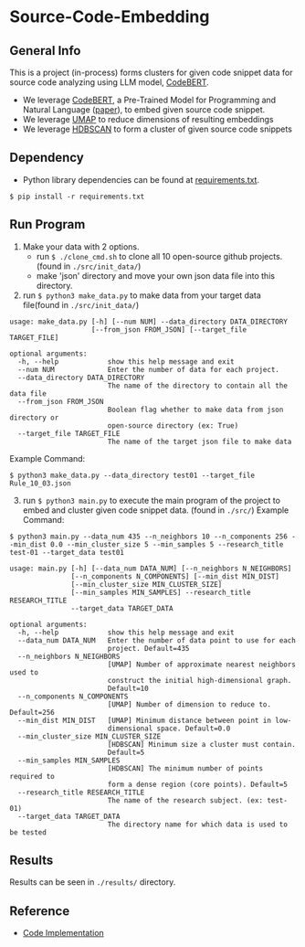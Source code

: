 # Source-Code-Embedding

## General Info
This is a project (in-process) forms clusters for given code snippet data for source code analyzing using LLM model, [CodeBERT](https://github.com/microsoft/CodeBERT).
* We leverage [CodeBERT](https://github.com/microsoft/CodeBERT), a Pre-Trained Model for Programming and Natural Language ([paper](https://arxiv.org/pdf/2002.08155.pdf)), to embed given source code snippet.
* We leverage [UMAP](https://umap-learn.readthedocs.io/en/latest/) to reduce dimensions of resulting embeddings
* We leverage [HDBSCAN](https://hdbscan.readthedocs.io/en/latest/how_hdbscan_works.html) to form a cluster of given source code snippets

## Dependency
* Python library dependencies can be found at [requirements.txt](https://github.com/yheechan/Source-Code-Embedding/blob/master/docs/dependency.txt).
```
$ pip install -r requirements.txt
```

## Run Program
1. Make your data with 2 options.
	* run ```$ ./clone_cmd.sh``` to clone all 10 open-source github projects. (found in ```./src/init_data/```)
	* make 'json' directory and move your own json data file into this directory.
2. run ```$ python3 make_data.py``` to make data from your target data file(found in ```./src/init_data/```)
```
usage: make_data.py [-h] [--num NUM] --data_directory DATA_DIRECTORY
                    [--from_json FROM_JSON] [--target_file TARGET_FILE]

optional arguments:
  -h, --help            show this help message and exit
  --num NUM             Enter the number of data for each project.
  --data_directory DATA_DIRECTORY
                        The name of the directory to contain all the data file
  --from_json FROM_JSON
                        Boolean flag whether to make data from json directory or
                        open-source directory (ex: True)
  --target_file TARGET_FILE
                        The name of the target json file to make data
```
Example Command:
```
$ python3 make_data.py --data_directory test01 --target_file Rule_10_03.json
```
3. run ```$ python3 main.py``` to execute the main program of the project to embed and cluster given code snippet data. (found in ```./src/```)
Example Command:
```
$ python3 main.py --data_num 435 --n_neighbors 10 --n_components 256 --min_dist 0.0 --min_cluster_size 5 --min_samples 5 --research_title test-01 --target_data test01
```
```
usage: main.py [-h] [--data_num DATA_NUM] [--n_neighbors N_NEIGHBORS]
               [--n_components N_COMPONENTS] [--min_dist MIN_DIST]
               [--min_cluster_size MIN_CLUSTER_SIZE]
               [--min_samples MIN_SAMPLES] --research_title RESEARCH_TITLE
               --target_data TARGET_DATA

optional arguments:
  -h, --help            show this help message and exit
  --data_num DATA_NUM   Enter the number of data point to use for each
                        project. Default=435
  --n_neighbors N_NEIGHBORS
                        [UMAP] Number of approximate nearest neighbors used to
                        construct the initial high-dimensional graph.
                        Default=10
  --n_components N_COMPONENTS
                        [UMAP] Number of dimension to reduce to. Default=256
  --min_dist MIN_DIST   [UMAP] Minimum distance between point in low-
                        dimensional space. Default=0.0
  --min_cluster_size MIN_CLUSTER_SIZE
                        [HDBSCAN] Minimum size a cluster must contain.
                        Default=5
  --min_samples MIN_SAMPLES
                        [HDBSCAN] The minimum number of points required to
                        form a dense region (core points). Default=5
  --research_title RESEARCH_TITLE
                        The name of the research subject. (ex: test-01)
  --target_data TARGET_DATA
                        The directory name for which data is used to be tested
```

## Results
Results can be seen in ```./results/``` directory.

## Reference
* [Code Implementation](https://www.kdnuggets.com/2020/11/topic-modeling-bert.html)
